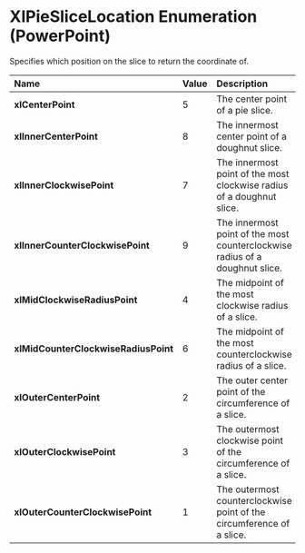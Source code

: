 
# XlPieSliceLocation Enumeration (PowerPoint)

Specifies which position on the slice to return the coordinate of.



|**Name**|**Value**|**Description**|
|:-----|:-----|:-----|
|**xlCenterPoint**|5|The center point of a pie slice.|
|**xlInnerCenterPoint**|8|The innermost center point of a doughnut slice.|
|**xlInnerClockwisePoint**|7|The innermost point of the most clockwise radius of a doughnut slice.|
|**xlInnerCounterClockwisePoint**|9|The innermost point of the most counterclockwise radius of a doughnut slice.|
|**xlMidClockwiseRadiusPoint**|4|The midpoint of the most clockwise radius of a slice.|
|**xlMidCounterClockwiseRadiusPoint**|6|The midpoint of the most counterclockwise radius of a slice.|
|**xlOuterCenterPoint**|2|The outer center point of the circumference of a slice.|
|**xlOuterClockwisePoint**|3|The outermost clockwise point of the circumference of a slice.|
|**xlOuterCounterClockwisePoint**|1|The outermost counterclockwise point of the circumference of a slice.|
